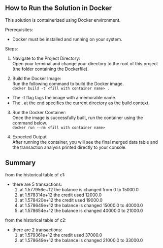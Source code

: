 
## **How to Run the Solution in Docker**
This solution is containerized using Docker environment.

Prerequisites:<br />
- Docker must be installed and running on your system.

Steps:<br />
1. Navigate to the Project Directory:<br />
   Open your terminal and change your directory to the root of this project (the folder containing the Dockerfile).

2. Build the Docker Image:<br />
Run the following command to build the Docker image.<br />
```docker build -t <fill with container name> .```<br />
- The -t flag tags the image with a memorable name.<br />
- The . at the end specifies the current directory as the build context.

3. Run the Docker Container:<br />
Once the image is successfully built, run the container using the command below.<br />
```docker run --rm <fill with container name>```

4. Expected Output<br />
After running the container, you will see the final merged data table and the transaction analysis printed directly to your console. 

## **Summary**
from the historical table of c1:<br />
   - there are 5 transactions:<br />
      1. at 1.577956e+12  the balance is changed from 0 to 15000.0<br />
      2. at 1.578314e+12  the credit used 12000.0<br />
      3. at 1.578420e+12  the credit used 19000.0<br />
      4. at 1.578649e+12  the balance is changed 15000.0 to 40000.0<br />
      5. at 1.578654e+12  the balance is changed 40000.0 to 21000.0<br />


from the historical table of c2:<br />
   - there are 2 transactions:<br />
      1. at 1.579361e+12  the credit used 37000.0<br />
      2. at 1.578649e+12  the balance is changed 21000.0 to 33000.0<br />